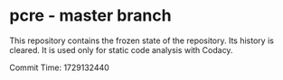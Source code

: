 # pcre - master branch

This repository contains the frozen state of the repository.
Its history is cleared. It is used only for static code
analysis with Codacy.

Commit Time: 1729132440